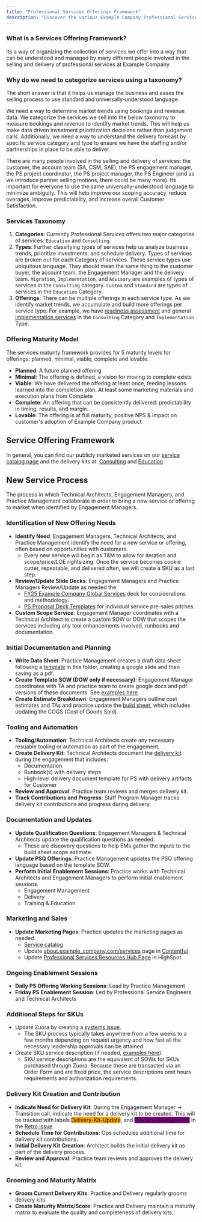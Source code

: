 ```yaml
---
title: "Professional Services Offerings Framework"
description: "Discover the various Example Company Professional Service Offerings and how they're organized into Categories and Types."
---
```


### What is a Services Offering Framework?

Its a way of organizing the collection of services we offer into a way that can be understood and managed by many different people involved in the selling and delivery of professional services at Example Company.

### Why do we need to categorize services using a taxonomy?

The short answer is that it helps us manage the business and eases the selling process to use standard and universally-understood language.

We need a way to determine market trends using bookings and revenue data. We categorize the services we sell into the below taxonomy to measure bookings and revenue to identify market trends. This will help us make data driven investment prioritization decisions rather than judgement calls. Additionally, we need a way to understand the delivery forecast by specific service category and type to ensure we have the staffing and/or partnerships in place to be able to deliver.

There are many people involved in the selling and delivery of services: the customer, the account team (SA, CSM, SAE), the PS engagement manager, the PS project coordinator, the PS project manager, the PS Engineer (and as we introduce partner selling motions, there could be many more). Its important for everyone to use the same universally-understood language to minimize ambiguity. This will help improve our scoping accuracy, reduce overages, improve predictability, and increase overall Customer Satisfaction.

### Services Taxonomy

1. **Categories**: Currently Professional Services offers two major categories of services: `Education` and `Consulting`.
1. **Types**: Further classifying types of services help us analyze business trends, prioritize investments, and schedule delivery. Types of services are broken out for each Category of services. These service types use ubiquitous language. They should mean the same thing to the customer buyer, the account team, the Engagement Manager and the delivery team.  `Migration`, `Implementation`, and `Advisory` are examples of types of services in the `Consulting` category. `Custom` and `Standard` are types of services in the `Education` Category.
1. **Offerings**: There can be multiple offerings in each service type. As we identify market trends, we accumulate and build more offerings per service type. For example, we have [readiness assessment](https://example_company.com/example_company-com/customer-success/professional-services-group/global-practice-development/implementation/readiness-assessment/-/blob/master/README.md) and general [implementation services](https://example_company.com/example_company-com/customer-success/professional-services-group/global-practice-development/implementation/implementation-template) in the `Consulting` Category and `Implementation` Type.

### Offering Maturity Model

The services maturity framework provides for 5 maturity levels for offerings: planned, minimal, viable, complete and lovable.

- **Planned**: A future planned offering
- **Minimal**: The offering is defined, a vision for moving to complete exists
- **Viable**: We have delivered the offering at least once, feeding lessons learned into the completion plan. At least some marketing materials and execution plans from Complete
- **Complete**: An offering that can be consistently delivered: predictability in timing, results, and margin.
- **Lovable**: The offering is at full maturity, positive NPS & impact on customer's adoption of Example Company product

## Service Offering Framework

In general, you can find our publicly marketed services on our [service catalog page](https://about.example_company.com/services) and the delivery kits at: [Consulting](https://example_company.com/example_company-org/professional-services-automation/delivery-kits) and [Education](https://example_company.com/example_company-com/customer-success/professional-services-group/trainings)

## New Service Process

The process in which Technical Architects, Engagement Managers, and Practice Management collaborate in order to bring a new service or offering to market when identified by Engagement Managers.

### Identification of New Offering Needs

- **Identify Need**: Engagement Managers, Technical Architects, and Practice Management identify the need for a new service or offering, often based on opportunities with customers.
  - Every new service will begin as T&M to allow for iteration and scope/price/LOE rightsizing. Once the service becomes cookie cutter, repeatable, and delivered often, we will create a SKU as a last step.
- **Review/Update Slide Decks**: Engagement Managers and Practice Managers Review/Update as needed the:
  - [FY25 Example Company Global Services](https://docs.google.com/presentation/d/1M-7aA7f9S6dULvzuKuTJs4j3A4V1z2DtMsoN0T0SMZg/edit#slide=id.g277ce56021a_0_2036) deck for considerations and methodology.
  - [PS Proposal Deck Templates](https://drive.google.com/drive/folders/1Mw8rE0weTB3C6D5XnR34K4ZxNv2C1j-7) for individual service pre-sales pitches.
- **Custom Scope Service**: Engagement Manager coordinates with a Technical Architect to create a custom SOW or DOW that scopes the services including any tool enhancements involved, runbooks and documentation.

### Initial Documentation and Planning

- **Write Data Sheet**: Practice Management creates a draft data sheet following a [template](https://drive.google.com/drive/folders/15qTq8OTpuMP4wDEBn14kzaMNfQaDaR7q) in this folder, creating a google slide and then saving as a pdf. 
- **Create Template SOW (DOW only if necessary)**: Engagement Manager coordinates with TA and practice team to create google docs and pdf versions of these documents. See [examples here](https://drive.google.com/drive/folders/1sXW6ZoAOXhrvVvHw6eRK-w3g_EwTWmrs).
- **Create Estimate Breakdown**: Engagement Managers outline cost estimates and TAs and practice update the [build sheet](https://docs.google.com/spreadsheets/d/15zx0JzyfZkX_jKQ9mCSJQd3HZ_u_jKXyXnS9UwsO9rs/edit?gid=1402627007#gid=1402627007), which includes updating the COGS (Cost of Goods Sold).

### Tooling and Automation

- **Tooling/Automation**: Technical Architects create any necessary resuable tooling or automation as part of the engagement.
- **Create Delivery Kit**: Technical Architects document the [delivery kit](https://example_company.com/example_company-org/professional-services-automation/delivery-kits) during the engagement that includes:
  - Documentation
  - Runbook(s) with delivery steps
  - High-level delivery document template for PS with delivery artifacts for Customer
- **Review and Approval**: Practice team reviews and merges delivery kit.
- **Track Contributions and Progress**: Staff Program Manager tracks delivery kit contributions and progress during delivery.

### Documentation and Updates

- **Update Qualification Questions**: Engagement Managers & Technical Architects update the qualification questions as needed.
  - These are discovery questions to help EMs gather the inputs to the build sheet scope estimate. 
- **Update PSQ Offerings**: Practice Management updates the PSQ offering language based on the template SOW.
- **Perform Initial Enablement Sessions**: Practice works with Technical Architects and Engagement Managers to perform initial enablement sessions.
  - Engagement Management
  - Delivery
  - Training & Education

### Marketing and Sales

- **Update Marketing Pages**: Practice updates the marketing pages as needed.
  - [Service catalog](https://about.example_company.com/services/catalog/)
  - Update [about.example_company.com/services](https://about.example_company.com/services) page in [Contentful](https://be.contentful.com/)
  - Update [Professional Services Resources Hub Page](https://example_company.highspot.com/items/6442b9fc37fc53163e5cb7d9) in HighSpot.

### Ongoing Enablement Sessions

- **Daily PS Offering Working Sessions**: Lead by Practice Management
- **Friday PS Enablement Session**: Led by Professional Service Engineers and Technical Architects

### Additional Steps for SKUs

- Update Zuora by creating a [systems issue](https://example_company.com/example_company-com/business-technology/enterprise-apps/financeops/finance-systems/-/issues/new).
  - The SKU process typically takes anywhere from a few weeks to a few months depending on request urgency and how fast all the necessary leadership approvals can be attained.
- Create SKU service description (if needed, [examples here](https://drive.google.com/drive/folders/1SyHydeJSF5BJUgphn_ayJW3wjBwWBXQu)).
  - SKU service descriptions are the equivalent of SOWs for SKUs purchased through Zuora. Because these are transacted via an Order Form and are fixed price, the service descriptions omit hours requirements and authorization requirements.

### Delivery Kit Creation and Contribution

- **Indicate Need for Delivery Kit**: During the Engagement Manager → Transition call, indicate the need for a delivery kit to be created. This will be tracked with labels  <span style="background-color:orange">Delivery-Kit-Update</span>, and <span style="background-color:purple">Practice-Management</span> in the [Retro Issue](https://example_company.com/example_company-com/customer-success/professional-services-group/ww-consulting/ps-plan/-/blob/master/.example_company/issue_templates/project_retrospective.md?ref_type=heads)
- **Schedule Time for Contributions**: Ops schedules additional time for delivery kit contributions.
- **Initial Delivery Kit Creation**: Architect builds the initial delivery kit as part of the delivery process.
- **Review and Approval**: Practice team reviews and approves the delivery kit.

### Grooming and Maturity Matrix

- **Groom Current Delivery Kits**: Practice and Delivery regularly grooms delivery kits.
- **Create Maturity Matrix/Score**: Practice and Delivery maintain a maturity matrix to evaluate the quality and completeness of delivery kits.

<!-- | Category | Type | Public Offering | Offering Delivery Kit | Maturity |
| :--      | :--:    | :--      | :--:     | ---- |
| Education | Standard | [Standard Instructor Led Training](https://about.example_company.com/services/education/) | [Education](/handbook/customer-success/professional-services-engineering/education-services/) | Lovable |
| Education | Standard | [Asynchronous eLearning](https://example_company.edcast.com) | [Education](/handbook/customer-success/professional-services-engineering/education-services/) | Minimal |
| Education | Standard | [Example Company Certification](/handbook/customer-success/professional-services-engineering/example_company-technical-certifications/) | [Education](/handbook/customer-success/professional-services-engineering/education-services/) | Viable |
| Education | Custom | [Custom Education Content Creation](/handbook/customer-success/professional-services-engineering/instruct-dev/) | [Education](/handbook/customer-success/professional-services-engineering/education-services/) | Complete |
| Consulting | Implementation | [Rapid Results (Self Managed)](https://about.example_company.com/services/rapid-results/self-managed/) | [rr-self-managed](https://example_company.com/example_company-com/customer-success/professional-services-group/global-practice-development/implementation/rapid-results-self-managed) | Viable |
| Consulting | Implementation | [Rapid Results (SaaS)](https://about.example_company.com/services/rapid-results/dot-com/) | [rr-saas](https://example_company.com/example_company-com/customer-success/professional-services-group/global-practice-development/implementation/rapid-results-com) | Viable |
| Consulting | Implementation | [Custom implementation](https://about.example_company.com/services/implementation/enterprise/) | [implementation-template](https://example_company.com/example_company-com/customer-success/professional-services-group/global-practice-development/implementation/implementation-template) | Complete |
| Consulting | Implementation | [Readiness Assessment](https://about.example_company.com/services/implementation/health-check/) | [readiness-assessment](https://example_company.com/example_company-com/customer-success/professional-services-group/global-practice-development/implementation/readiness-assessment) | Complete |
| Consulting | Migration | [SCM Migration](https://about.example_company.com/services/migration/enterprise/) | [migration-template](https://example_company.com/example_company-com/customer-success/professional-services-group/global-practice-development/migration/migration-template) | Complete |
| Consulting | Migration | [CI Migration](https://about.example_company.com/services/migration/enterprise/ci-cd-migration/) | TBD | Minimal |
| Consulting | Migration | [Migration+](https://about.example_company.com/services/migration/migration-plus/) | [migration-template](https://example_company.com/example_company-com/customer-success/professional-services-group/global-practice-development/migration/migration-template) | Viable |
| Consulting | Integration | [Jenkins](https://about.example_company.com/services/implementation/integration/) | TBD | Complete |
| Consulting | Integration | [LDAP, SAML, SSO](https://about.example_company.com/services/implementation/integration/) | TBD | Complete |
| Consulting | Integration | [Jira](https://about.example_company.com/services/implementation/integration/) | TBD | Complete |
| Consulting | Advisory | [CI/CD Transformation](https://docs.google.com/presentation/d/1gCULkwewztptWPO4wnr6xU-E3B_C7oVqVAdT-yAc0SE/edit) | TBD | Planned |
| Consulting | Advisory | [General Advisory Services](https://about.example_company.com/services/advisory/) | [Advisory Services](https://example_company.com/example_company-com/customer-success/professional-services-group/global-practice-development/consulting) | Minimal |
| Consulting | Advisory | Agile/Plan Workflow Advisory | [Agile/Plan Advisory](https://example_company.com/example_company-com/customer-success/professional-services-group/global-practice-development/consulting/workflow-agile-ceremonies) | Minimal
| Consulting | Advisory | Dedicated Services (Center of Excellence) | TBD | Planned |
| Consulting | Advisory | DevSecOps Workflow Advisory | TBD | Planned |
| Consulting | Development | Development | TBD | Planned | -->
